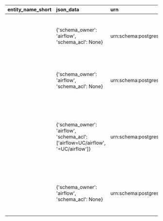 | entity_name_short   | json_data                                                                        | urn                                   | search_data                                  | entity_type   | entity_name   | tables                                                                                                                                                                                                       | json_system                                                                           | info                   |
|:--------------------|:---------------------------------------------------------------------------------|:--------------------------------------|:---------------------------------------------|:--------------|:--------------|:-------------------------------------------------------------------------------------------------------------------------------------------------------------------------------------------------------------|:--------------------------------------------------------------------------------------|:-----------------------|
|                     | {'schema_owner': 'airflow', 'schema_acl': None}                                  | urn:schema:postgres:pg:airflow:dds    | urn:schema:postgres:pg:airflow:dds dds       | SCHEMA        | dds           | [{'columns': ['Key', 'Value'], 'data': [{'Key': 'Owner', 'Value': 'airflow'}], 'header': 'General', 'display_headers': '0'}]                                                                                 | {'system_for_search': 'Postgres', 'type_for_search': 'Schema', 'card_type': 'Schema'} |                        |
|                     | {'schema_owner': 'airflow', 'schema_acl': None}                                  | urn:schema:postgres:pg:airflow:mart   | urn:schema:postgres:pg:airflow:mart mart     | SCHEMA        | mart          | [{'columns': ['Key', 'Value'], 'data': [{'Key': 'Owner', 'Value': 'airflow'}], 'header': 'General', 'display_headers': '0'}]                                                                                 | {'system_for_search': 'Postgres', 'type_for_search': 'Schema', 'card_type': 'Schema'} |                        |
|                     | {'schema_owner': 'airflow', 'schema_acl': ['airflow=UC/airflow', '=UC/airflow']} | urn:schema:postgres:pg:airflow:public | urn:schema:postgres:pg:airflow:public public | SCHEMA        | public        | [{'columns': ['Key', 'Value'], 'data': [{'Key': 'Owner', 'Value': 'airflow'}, {'Key': 'Access privileges', 'Value': "['airflow=UC/airflow', '=UC/airflow']"}], 'header': 'General', 'display_headers': '0'}] | {'system_for_search': 'Postgres', 'type_for_search': 'Schema', 'card_type': 'Schema'} | standard public schema |
|                     | {'schema_owner': 'airflow', 'schema_acl': None}                                  | urn:schema:postgres:pg:airflow:tuning | urn:schema:postgres:pg:airflow:tuning tuning | SCHEMA        | tuning        | [{'columns': ['Key', 'Value'], 'data': [{'Key': 'Owner', 'Value': 'airflow'}], 'header': 'General', 'display_headers': '0'}]                                                                                 | {'system_for_search': 'Postgres', 'type_for_search': 'Schema', 'card_type': 'Schema'} |                        |